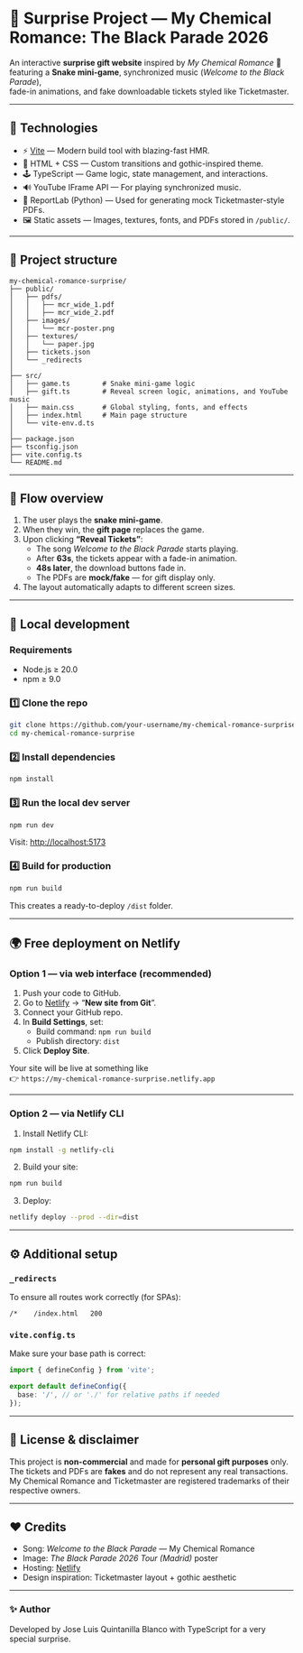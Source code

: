 # 🎁 Surprise Project — My Chemical Romance: The Black Parade 2026

An interactive **surprise gift website** inspired by *My Chemical Romance* 🎸  
featuring a **Snake mini-game**, synchronized music (*Welcome to the Black Parade*),  
fade-in animations, and fake downloadable tickets styled like Ticketmaster.

---

## 🧩 Technologies

- ⚡ [Vite](https://vitejs.dev/) — Modern build tool with blazing-fast HMR.
- 🎨 HTML + CSS — Custom transitions and gothic-inspired theme.
- 🕹️ TypeScript — Game logic, state management, and interactions.
- 🔊 YouTube IFrame API — For playing synchronized music.
- 📄 ReportLab (Python) — Used for generating mock Ticketmaster-style PDFs.
- 🖼️ Static assets — Images, textures, fonts, and PDFs stored in `/public/`.

---

## 📁 Project structure

```
my-chemical-romance-surprise/
├── public/
│   ├── pdfs/
│   │   ├── mcr_wide_1.pdf
│   │   ├── mcr_wide_2.pdf
│   ├── images/
│   │   └── mcr-poster.png
│   ├── textures/
│   │   └── paper.jpg
│   ├── tickets.json
│   └── _redirects
│
├── src/
│   ├── game.ts        # Snake mini-game logic
│   ├── gift.ts        # Reveal screen logic, animations, and YouTube music
│   ├── main.css       # Global styling, fonts, and effects
│   ├── index.html     # Main page structure
│   └── vite-env.d.ts
│
├── package.json
├── tsconfig.json
├── vite.config.ts
└── README.md
```

---

## 🧠 Flow overview

1. The user plays the **snake mini-game**.
2. When they win, the **gift page** replaces the game.
3. Upon clicking **“Reveal Tickets”**:
   - The song *Welcome to the Black Parade* starts playing.
   - After **63s**, the tickets appear with a fade-in animation.
   - **48s later**, the download buttons fade in.
   - The PDFs are **mock/fake** — for gift display only.
4. The layout automatically adapts to different screen sizes.

---

## 🚀 Local development

### Requirements
- Node.js ≥ 20.0  
- npm ≥ 9.0

### 1️⃣ Clone the repo
```bash
git clone https://github.com/your-username/my-chemical-romance-surprise.git
cd my-chemical-romance-surprise
```

### 2️⃣ Install dependencies
```bash
npm install
```

### 3️⃣ Run the local dev server
```bash
npm run dev
```
Visit: [http://localhost:5173](http://localhost:5173)

### 4️⃣ Build for production
```bash
npm run build
```
This creates a ready-to-deploy `/dist` folder.

---

## 🌍 Free deployment on Netlify

### Option 1 — via web interface (recommended)
1. Push your code to GitHub.
2. Go to [Netlify](https://app.netlify.com) → “**New site from Git**”.
3. Connect your GitHub repo.
4. In **Build Settings**, set:
   - Build command: `npm run build`
   - Publish directory: `dist`
5. Click **Deploy Site**.

Your site will be live at something like  
👉 `https://my-chemical-romance-surprise.netlify.app`

---

### Option 2 — via Netlify CLI

1. Install Netlify CLI:
```bash
npm install -g netlify-cli
```

2. Build your site:
```bash
npm run build
```

3. Deploy:
```bash
netlify deploy --prod --dir=dist
```

---

## ⚙️ Additional setup

### `_redirects`
To ensure all routes work correctly (for SPAs):
```
/*    /index.html   200
```

### `vite.config.ts`
Make sure your base path is correct:
```ts
import { defineConfig } from 'vite';

export default defineConfig({
  base: '/', // or './' for relative paths if needed
});
```

---

## 🧾 License & disclaimer

This project is **non-commercial** and made for **personal gift purposes** only.  
The tickets and PDFs are **fakes** and do not represent any real transactions.  
My Chemical Romance and Ticketmaster are registered trademarks of their respective owners.

---

## ❤️ Credits

- Song: *Welcome to the Black Parade* — My Chemical Romance  
- Image: *The Black Parade 2026 Tour (Madrid)* poster  
- Hosting: [Netlify](https://www.netlify.com)  
- Design inspiration: Ticketmaster layout + gothic aesthetic

---

### ✨ Author
Developed by Jose Luis Quintanilla Blanco with TypeScript for a very special surprise.
